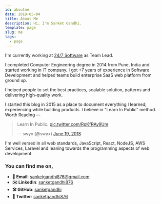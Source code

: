 ```yaml
---
id: aboutme
date: 2019-05-04
title: About Me
description: Hi, I'm Sanket Gandhi.
template: page
slug: me
tags:
  - page
---
```


I'm currently working at [24/7 Software](https://www.247software.com/) as Team Lead.

I completed Computer Engineering degree in 2014 from Pune, India and started working in IT company. I got +7 years of experience in Software Development and helped teams build enterprise SaaS web platform from ground up.

I helped people to set the best practices, scalable solution, patterns and delivering high-quality work.

I started this blog in 2015 as a place to document everything I learned, experiencing while building products. I believe in "Learn In Public" method. Worth Reading &mdash;

<blockquote class="twitter-tweet"><p lang="en" dir="ltr">Learn In Public. <a href="https://t.co/RpKfRAy9Um">pic.twitter.com/RpKfRAy9Um</a></p>&mdash; swyx (@swyx) <a href="https://twitter.com/swyx/status/1009174159690264579?ref_src=twsrc%5Etfw">June 19, 2018</a></blockquote> <script async src="https://platform.twitter.com/widgets.js" charset="utf-8"></script>

I'm well versed in all web standards, JavaScript, React, NodeJS, AWS Services, Laravel and leaning towards the programming aspects of web development.

### You can find me on,

- **📧 Email**: [sanketgandhi876@gmail.com](mailto:sanketgandhi876[AT]gmail[DOT]com)
- **✉️ LinkedIn**: [sanketgandhi876](https://linkedin.com/in/sanketgandhi876/)
- **🛠 GitHub**: [sanketgandhi](https://github.com/sanketgandhi)
- **🐧 Twitter**: [sanketgandhi876](https://twitter.com/sanketgandhi876)
